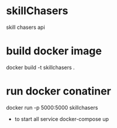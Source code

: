 # skillChasers
skill chasers api

# build docker image
docker build -t skillchasers .

# run docker conatiner
docker run -p 5000:5000 skillchasers

- to start all service
docker-compose up